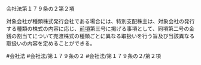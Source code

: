 会社法第１７９条の２第２項

対象会社が種類株式発行会社である場合には、特別支配株主は、対象会社の発行する種類の株式の内容に応じ、[前項](会社法＿＿＿＿第１７９条の２第１項)第三号に掲げる事項として、同項第二号の金銭の割当てについて売渡株式の種類ごとに異なる取扱いを行う旨及び当該異なる取扱いの内容を定めることができる。

#会社法
#会社法/第１７９条の２
#会社法/第１７９条の２/第２項
